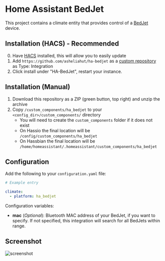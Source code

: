 # Home Assistant BedJet

This project contains a climate entity that provides control of a [BedJet](https://bedjet.com) device.

## Installation (HACS) - Recommended

0. Have [HACS](https://custom-components.github.io/hacs/installation/manual/) installed, this will allow you to easily update
1. Add `https://github.com/asheliahut/ha-bedjet` as a [custom repository](https://custom-components.github.io/hacs/usage/settings/#add-custom-repositories) as Type: Integration
2. Click install under "HA-BedJet", restart your instance.

## Installation (Manual)

1. Download this repository as a ZIP (green button, top right) and unzip the archive
2. Copy `/custom_components/ha_bedjet` to your `<config_dir>/custom_components/` directory
   - You will need to create the `custom_components` folder if it does not exist
   - On Hassio the final location will be `/config/custom_components/ha_bedjet`
   - On Hassbian the final location will be `/home/homeassistant/.homeassistant/custom_components/ha_bedjet`

## Configuration

Add the following to your `configuration.yaml` file:

```yaml
# Example entry

climate:
  - platform: ha_bedjet
```

Configuration variables:

- **mac** (_Optional_): Bluetooth MAC address of your BedJet, if you want to specify. If not specified, this integration will search for all BedJets within range.

## Screenshot

![screenshot](https://i.imgur.com/Y836CWU.png)
